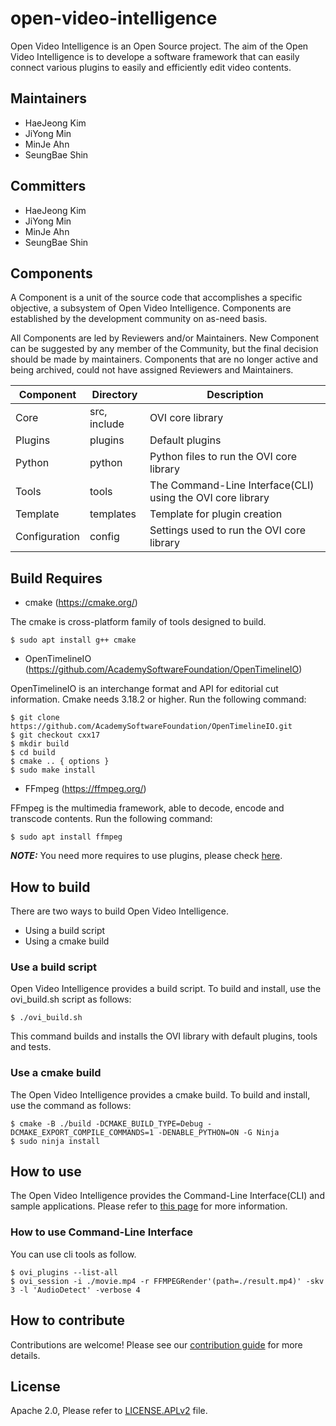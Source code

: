 # open-video-intelligence
Open Video Intelligence is an Open Source project. The aim of the Open Video Intelligence is to develope a software framework that can easily connect various plugins to easily and efficiently edit video contents.

## Maintainers
- HaeJeong Kim
- JiYong Min
- MinJe Ahn
- SeungBae Shin

## Committers
- HaeJeong Kim
- JiYong Min
- MinJe Ahn
- SeungBae Shin

## Components
A Component is a unit of the source code that accomplishes a specific objective, a subsystem of Open Video Intelligence. Components are established by the development community on as-need basis.

All Components are led by Reviewers and/or Maintainers. New Component can be suggested by any member of the Community, but the final decision should be made by maintainers. Components that are no longer active and being archived, could not have assigned Reviewers and Maintainers.

| Component | Directory | Description |
| ------------- | ------------- | ------------- |
| Core | src, include | OVI core library |
| Plugins | plugins | Default plugins |
| Python | python | Python files to run the OVI core library |
| Tools | tools | The Command-Line Interface(CLI) using the OVI core library |
| Template | templates | Template for plugin creation |
| Configuration | config | Settings used to run the OVI core library |

## Build Requires
- cmake (https://cmake.org/)

The cmake is cross-platform family of tools designed to build.
   ```console
   $ sudo apt install g++ cmake
   ```
- OpenTimelineIO (https://github.com/AcademySoftwareFoundation/OpenTimelineIO)

OpenTimelineIO is an interchange format and API for editorial cut information.
Cmake needs 3.18.2 or higher.
Run the following command:
   ```console
   $ git clone https://github.com/AcademySoftwareFoundation/OpenTimelineIO.git
   $ git checkout cxx17
   $ mkdir build
   $ cd build
   $ cmake .. { options }
   $ sudo make install
   ```
- FFmpeg (https://ffmpeg.org/)

FFmpeg is the multimedia framework, able to decode, encode and transcode contents.
Run the following command:
   ```console
   $ sudo apt install ffmpeg
   ```
   **_NOTE:_** You need more requires to use plugins, please check [here](plugins/README.md).

## How to build
There are two ways to build Open Video Intelligence.
- Using a build script
- Using a cmake build

### Use a build script
Open Video Intelligence provides a build script.
To build and install, use the ovi_build.sh script as follows:
  ```console
  $ ./ovi_build.sh
  ```
This command builds and installs the OVI library with default plugins, tools and tests.

### Use a cmake build
The Open Video Intelligence provides a cmake build.
To build and install, use the command as follows:
  ```console
  $ cmake -B ./build -DCMAKE_BUILD_TYPE=Debug -DCMAKE_EXPORT_COMPILE_COMMANDS=1 -DENABLE_PYTHON=ON -G Ninja
  $ sudo ninja install
  ```

## How to use
The Open Video Intelligence provides the Command-Line Interface(CLI) and sample applications.
Please refer to [this page](tools/README.md) for more information.

### How to use Command-Line Interface
You can use cli tools as follow.

   ```console
   $ ovi_plugins --list-all
   $ ovi_session -i ./movie.mp4 -r FFMPEGRender'(path=./result.mp4)' -skv 3 -l 'AudioDetect' -verbose 4
   ```

## How to contribute
Contributions are welcome! Please see our [contribution guide](contribution.md) for more details.

## License
Apache 2.0, Please refer to [LICENSE.APLv2](LICENSE.APLv2) file.
